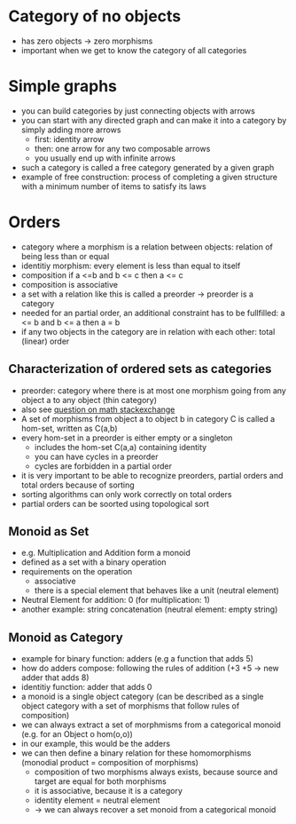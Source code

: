 # Category of no objects
* has zero objects -> zero morphisms
* important when we get to know the category of all categories

# Simple graphs
* you can build categories by just connecting objects with arrows
* you can start with any directed graph and can make it into a category by simply 
  adding more arrows
  * first: identity arrow
  * then: one arrow for any two composable arrows
  * you usually end up with infinite arrows
* such a category is called a free category generated by a given graph
* example of free construction: process of completing a given structure with a minimum number of items to satisfy its laws

# Orders
* category where a morphism is a relation between objects: relation of being less than or equal
* identitiy morphism: every element is less than equal to itself
* composition if a <=b and b <= c then a <= c
* composition is associative
* a set with a relation like this is called a preorder -> preorder is a category
* needed for an partial order, an additional constraint has to be fullfilled:
a <= b and b <= a then a = b
* if any two objects in the category are in relation with each other: total (linear) order
## Characterization of ordered sets as categories
  * preorder: category where there is at most one morphism going from any object a to any object (thin category)
 * also see  [question on math stackexchange](https://math.stackexchange.com/questions/2840312/how-is-a-preorder-a-thin-category)
  * A set of morphisms from object a to object b in category C is called a hom-set, written as C(a,b)
  * every hom-set in a preorder is either empty or a singleton
    * includes the hom-set C(a,a) containing identity
    * you can have cycles in a preorder
    * cycles are forbidden in a partial order
* it is very important to be able to recognize preorders, partial orders and total orders because of sorting
* sorting algorithms can only work correctly on total orders
* partial orders can be soorted using topological sort
## Monoid as Set
* e.g. Multiplication and Addition form a monoid
* defined as a set with a binary operation
* requirements on the operation
  * associative
  * there is a special element that behaves like a unit (neutral element)
* Neutral Element for addition: 0 (for multiplication: 1)
* another example: string concatenation (neutral element: empty string)

## Monoid as Category
* example for binary function: adders (e.g a function that adds 5)
* how do adders compose: following the rules of addition (+3 +5 -> new adder that adds 8)
* identitiy function: adder that adds 0
* a monoid is a single object category (can be described as a single object
category with a set of morphisms that follow rules of composition)
* we can always extract a set of morphmisms from a categorical monoid (e.g. for an Object o hom(o,o))
* in our example, this would be the adders
* we can then define a binary relation for these homomorphisms (monodial product = composition of morphisms)
  * composition of two morphisms always exists, because source and target are equal for both morphisms
  * it is associative, because it is a category
  * identity element = neutral element
  * -> we can always recover a set monoid from a categorical monoid

